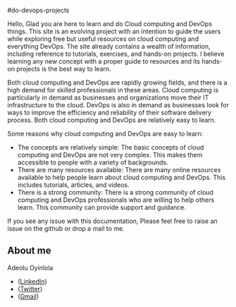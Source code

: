 #do-devops-projects

Hello,
Glad you are here to learn and do Cloud computing and DevOps things. This site is an evolving project with an intention to guide the users while exploring free but useful resources on cloud computing and everything DevOps. The site already contains a wealth of information, including reference to tutorials, exercises, and hands-on projects. I believe learning any new concept with a proper guide to resources and its hands-on projects is the best way to learn.

Both cloud computing and DevOps are rapidly growing fields, and there is a high demand for skilled professionals in these areas. Cloud computing is particularly in demand as businesses and organizations move their IT infrastructure to the cloud. DevOps is also in demand as businesses look for ways to improve the efficiency and reliability of their software delivery process. Both cloud computing and DevOps are relatively easy to learn.

Some reasons why cloud computing and DevOps are easy to learn:

- The concepts are relatively simple: The basic concepts of cloud computing and DevOps are not very complex. This makes them accessible to people with a variety of backgrounds.
- There are many resources available: There are many online resources available to help people learn about cloud computing and DevOps. This includes tutorials, articles, and videos.
- There is a strong community: There is a strong community of cloud computing and DevOps professionals who are willing to help others learn. This community can provide support and guidance.

If you see any issue with this documentation, Please feel free to raise an issue on the github or drop a mail to me.

## About me

Adeolu Oyinlola
- ([LinkedIn](https://www.linkedin.com/in/deoluoyinlola/))
- ([Twitter](https://twitter.com/deoluoyinlola))
- ([Gmail](deoluoyinlola@gmail.com))